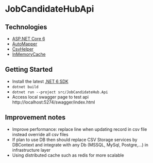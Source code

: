 
# JobCandidateHubApi
## Technologies
* [ASP.NET Core 6](https://docs.microsoft.com/en-us/aspnet/core/introduction-to-aspnet-core?view=aspnetcore-6.0)
* [AutoMapper](https://automapper.org/)
* [CsvHelper](https://joshclose.github.io/CsvHelper/getting-started/)
* [InMemoryCache](https://www.nuget.org/packages/Microsoft.Extensions.Caching.Memory/)

## Getting Started
* Install the latest [.NET 6 SDK](https://dotnet.microsoft.com/download/dotnet/6.0)
* `dotnet build`
* `dotnet run --project src/JobCandidateHub.Api`
*  Access local swagger page to test api http://localhost:5274/swagger/index.html
## Improvement notes
* Improve performance: replace line when updating record in csv file instead override all csv files 
* If plan to use DB then should replace CSV Storage services by DBContext and integrate with any Db (MSSQL, MySql, Postgre,...) in infrastructure layer
* Using distributed cache such as redis for more scalable

